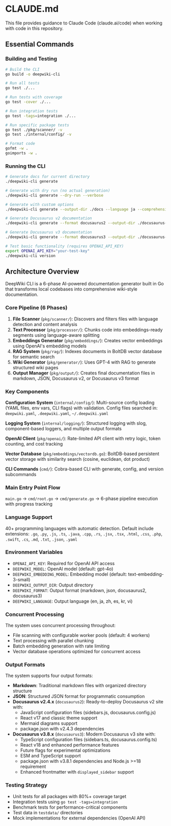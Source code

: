# CLAUDE.md

This file provides guidance to Claude Code (claude.ai/code) when working with code in this repository.

## Essential Commands

### Building and Testing

```bash
# Build the CLI
go build -o deepwiki-cli

# Run all tests
go test ./...

# Run tests with coverage
go test -cover ./...

# Run integration tests
go test -tags=integration ./...

# Run specific package tests
go test ./pkg/scanner/ -v
go test ./internal/config/ -v

# Format code
gofmt -w .
goimports -w .
```

### Running the CLI

```bash
# Generate docs for current directory
./deepwiki-cli generate

# Generate with dry run (no actual generation)
./deepwiki-cli generate --dry-run --verbose

# Generate with custom options
./deepwiki-cli generate --output-dir ./docs --language ja --comprehensive

# Generate Docusaurus v2 documentation
./deepwiki-cli generate --format docusaurus2 --output-dir ./docusaurus-v2-site

# Generate Docusaurus v3 documentation
./deepwiki-cli generate --format docusaurus3 --output-dir ./docusaurus-v3-site

# Test basic functionality (requires OPENAI_API_KEY)
export OPENAI_API_KEY="your-test-key"
./deepwiki-cli version
```

## Architecture Overview

DeepWiki CLI is a 6-phase AI-powered documentation generator built in Go that transforms local codebases into comprehensive wiki-style documentation.

### Core Pipeline (6 Phases)

1. **File Scanner** (`pkg/scanner/`): Discovers and filters files with language detection and content analysis
2. **Text Processor** (`pkg/processor/`): Chunks code into embeddings-ready segments using language-aware splitting
3. **Embeddings Generator** (`pkg/embeddings/`): Creates vector embeddings using OpenAI's embedding models
4. **RAG System** (`pkg/rag/`): Indexes documents in BoltDB vector database for semantic search
5. **Wiki Generator** (`pkg/generator/`): Uses GPT-4 with RAG to generate structured wiki pages
6. **Output Manager** (`pkg/output/`): Creates final documentation files in markdown, JSON, Docusaurus v2, or Docusaurus v3 format

### Key Components

**Configuration System** (`internal/config/`): Multi-source config loading (YAML files, env vars, CLI flags) with validation. Config files searched in: `deepwiki.yaml`, `.deepwiki.yaml`, `~/.deepwiki.yaml`

**Logging System** (`internal/logging/`): Structured logging with slog, component-based loggers, and multiple output formats

**OpenAI Client** (`pkg/openai/`): Rate-limited API client with retry logic, token counting, and cost tracking

**Vector Database** (`pkg/embeddings/vectordb.go`): BoltDB-based persistent vector storage with similarity search (cosine, euclidean, dot product)

**CLI Commands** (`cmd/`): Cobra-based CLI with generate, config, and version subcommands

### Main Entry Point Flow

`main.go` → `cmd/root.go` → `cmd/generate.go` → 6-phase pipeline execution with progress tracking

### Language Support

40+ programming languages with automatic detection. Default include extensions: `.go`, `.py`, `.js`, `.ts`, `.java`, `.cpp`, `.rs`, `.jsx`, `.tsx`, `.html`, `.css`, `.php`, `.swift`, `.cs`, `.md`, `.txt`, `.json`, `.yaml`

### Environment Variables

- `OPENAI_API_KEY`: Required for OpenAI API access
- `DEEPWIKI_MODEL`: OpenAI model (default: gpt-4o)
- `DEEPWIKI_EMBEDDING_MODEL`: Embedding model (default: text-embedding-3-small)
- `DEEPWIKI_OUTPUT_DIR`: Output directory
- `DEEPWIKI_FORMAT`: Output format (markdown, json, docusaurus2, docusaurus3)
- `DEEPWIKI_LANGUAGE`: Output language (en, ja, zh, es, kr, vi)

### Concurrent Processing

The system uses concurrent processing throughout:

- File scanning with configurable worker pools (default: 4 workers)
- Text processing with parallel chunking
- Batch embedding generation with rate limiting
- Vector database operations optimized for concurrent access

### Output Formats

The system supports four output formats:

- **Markdown**: Traditional markdown files with organized directory structure
- **JSON**: Structured JSON format for programmatic consumption
- **Docusaurus v2.4.x** (`docusaurus2`): Ready-to-deploy Docusaurus v2 site with:
  - JavaScript configuration files (sidebars.js, docusaurus.config.js)
  - React v17 and classic theme support
  - Mermaid diagrams support
  - package.json with v2.4.3 dependencies
- **Docusaurus v3.8.x** (`docusaurus3`): Modern Docusaurus v3 site with:
  - TypeScript configuration files (sidebars.ts, docusaurus.config.ts)
  - React v18 and enhanced performance features
  - Future flags for experimental optimizations
  - ESM and TypeScript support
  - package.json with v3.8.1 dependencies and Node.js >=18 requirement
  - Enhanced frontmatter with `displayed_sidebar` support

### Testing Strategy

- Unit tests for all packages with 80%+ coverage target
- Integration tests using `go test -tags=integration`
- Benchmark tests for performance-critical components
- Test data in `testdata/` directories
- Mock implementations for external dependencies (OpenAI API)
